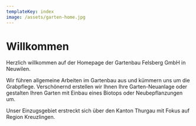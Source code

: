 ```yaml
---
templateKey: index
image: /assets/garten-home.jpg
---
```

# Willkommen

Herzlich willkommen auf der Homepage der Gartenbau Felsberg GmbH in Neuwilen.

Wir führen allgemeine Arbeiten im Gartenbau aus und kümmern uns um die Grabpflege. Verschönernd erstellen wir Ihnen Ihre Garten-Neuanlage oder gestalten Ihren Garten mit Einbau eines Biotops oder Neubepflanzungen um.

Unser Einzugsgebiet erstreckt sich über den Kanton Thurgau mit Fokus auf Region Kreuzlingen.
